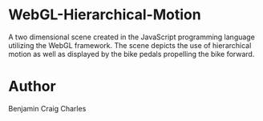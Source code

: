 # WebGL-Hierarchical-Motion
A two dimensional scene created in the JavaScript programming language utilizing the WebGL framework. The scene depicts the use of hierarchical motion as well as displayed by the bike pedals propelling the bike forward.

# Author
Benjamin Craig Charles
